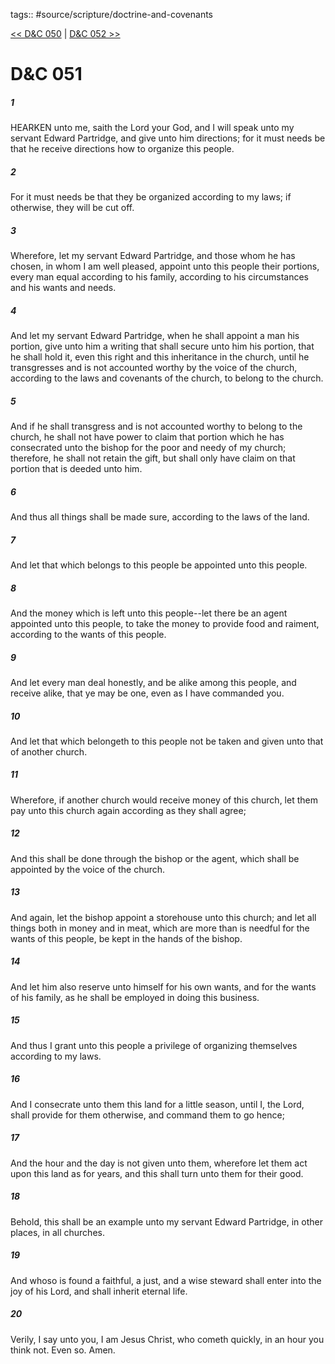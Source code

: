 tags:: #source/scripture/doctrine-and-covenants

[<< D&C 050](source/scripture/doctrine-and-covenants/D&C_050.md) | [D&C 052 >>](source/scripture/doctrine-and-covenants/D&C_052.md)

# D&C 051

##### 1

HEARKEN unto me, saith the Lord your God, and I will speak unto my servant Edward Partridge, and give unto him directions; for it must needs be that he receive directions how to organize this people.

##### 2

For it must needs be that they be organized according to my laws; if otherwise, they will be cut off.

##### 3

Wherefore, let my servant Edward Partridge, and those whom he has chosen, in whom I am well pleased, appoint unto this people their portions, every man equal according to his family, according to his circumstances and his wants and needs.

##### 4

And let my servant Edward Partridge, when he shall appoint a man his portion, give unto him a writing that shall secure unto him his portion, that he shall hold it, even this right and this inheritance in the church, until he transgresses and is not accounted worthy by the voice of the church, according to the laws and covenants of the church, to belong to the church.

##### 5

And if he shall transgress and is not accounted worthy to belong to the church, he shall not have power to claim that portion which he has consecrated unto the bishop for the poor and needy of my church; therefore, he shall not retain the gift, but shall only have claim on that portion that is deeded unto him.

##### 6

And thus all things shall be made sure, according to the laws of the land.

##### 7

And let that which belongs to this people be appointed unto this people.

##### 8

And the money which is left unto this people--let there be an agent appointed unto this people, to take the money to provide food and raiment, according to the wants of this people.

##### 9

And let every man deal honestly, and be alike among this people, and receive alike, that ye may be one, even as I have commanded you.

##### 10

And let that which belongeth to this people not be taken and given unto that of another church.

##### 11

Wherefore, if another church would receive money of this church, let them pay unto this church again according as they shall agree;

##### 12

And this shall be done through the bishop or the agent, which shall be appointed by the voice of the church.

##### 13

And again, let the bishop appoint a storehouse unto this church; and let all things both in money and in meat, which are more than is needful for the wants of this people, be kept in the hands of the bishop.

##### 14

And let him also reserve unto himself for his own wants, and for the wants of his family, as he shall be employed in doing this business.

##### 15

And thus I grant unto this people a privilege of organizing themselves according to my laws.

##### 16

And I consecrate unto them this land for a little season, until I, the Lord, shall provide for them otherwise, and command them to go hence;

##### 17

And the hour and the day is not given unto them, wherefore let them act upon this land as for years, and this shall turn unto them for their good.

##### 18

Behold, this shall be an example unto my servant Edward Partridge, in other places, in all churches.

##### 19

And whoso is found a faithful, a just, and a wise steward shall enter into the joy of his Lord, and shall inherit eternal life.

##### 20

Verily, I say unto you, I am Jesus Christ, who cometh quickly, in an hour you think not. Even so. Amen.
